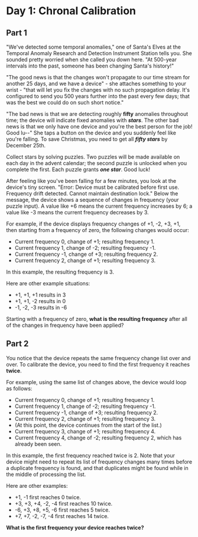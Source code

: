 # Day 1: Chronal Calibration

## Part 1

"We've detected some temporal anomalies," one of Santa's Elves at the Temporal Anomaly Research and Detection Instrument Station tells you. She sounded pretty worried when she called you down here. "At 500-year intervals into the past, someone has been changing Santa's history!"

"The good news is that the changes won't propagate to our time stream for another 25 days, and we have a device" - she attaches something to your wrist - "that will let you fix the changes with no such propagation delay. It's configured to send you 500 years further into the past every few days; that was the best we could do on such short notice."

"The bad news is that we are detecting roughly **fifty** anomalies throughout time; the device will indicate fixed anomalies with **_stars_**. The other bad news is that we only have one device and you're the best person for the job! Good lu--" She taps a button on the device and you suddenly feel like you're falling. To save Christmas, you need to get all **_fifty stars_** by December 25th.

Collect stars by solving puzzles. Two puzzles will be made available on each day in the advent calendar; the second puzzle is unlocked when you complete the first. Each puzzle grants **_one star_**. Good luck!

After feeling like you've been falling for a few minutes, you look at the device's tiny screen. "Error: Device must be calibrated before first use. Frequency drift detected. Cannot maintain destination lock." Below the message, the device shows a sequence of changes in frequency (your puzzle input). A value like +6 means the current frequency increases by 6; a value like -3 means the current frequency decreases by 3.

For example, if the device displays frequency changes of +1, -2, +3, +1, then starting from a frequency of zero, the following changes would occur:

- Current frequency  0, change of +1; resulting frequency  1.
- Current frequency  1, change of -2; resulting frequency -1.
- Current frequency -1, change of +3; resulting frequency  2.
- Current frequency  2, change of +1; resulting frequency  3.

In this example, the resulting frequency is 3.

Here are other example situations:

- +1, +1, +1 results in  3
- +1, +1, -2 results in  0
- -1, -2, -3 results in -6

Starting with a frequency of zero, **what is the resulting frequency** after all of the changes in frequency have been applied?

## Part 2

You notice that the device repeats the same frequency change list over and over. To calibrate the device, you need to find the first frequency it reaches **twice**.

For example, using the same list of changes above, the device would loop as follows:

- Current frequency  0, change of +1; resulting frequency  1.
- Current frequency  1, change of -2; resulting frequency -1.
- Current frequency -1, change of +3; resulting frequency  2.
- Current frequency  2, change of +1; resulting frequency  3.
- (At this point, the device continues from the start of the list.)
- Current frequency  3, change of +1; resulting frequency  4.
- Current frequency  4, change of -2; resulting frequency  2, which has already been seen.

In this example, the first frequency reached twice is 2. Note that your device might need to repeat its list of frequency changes many times before a duplicate frequency is found, and that duplicates might be found while in the middle of processing the list.

Here are other examples:

- +1, -1 first reaches 0 twice.
- +3, +3, +4, -2, -4 first reaches 10 twice.
- -6, +3, +8, +5, -6 first reaches 5 twice.
- +7, +7, -2, -7, -4 first reaches 14 twice.

**What is the first frequency your device reaches twice?**
